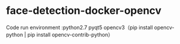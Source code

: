 # face-detection-docker-opencv
Code run environment :python2.7 
                      pyqt5
                      opencv3（pip install opencv-python | pip install opencv-contrib-python）
